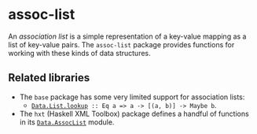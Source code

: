 # assoc-list

An *association list* is a simple representation of a key-value mapping as a list of key-value pairs. The `assoc-list` package provides functions for working with these kinds of data structures.

## Related libraries

* The `base` package has some very limited support for association lists:
  * [`Data.List.lookup`](https://hackage.haskell.org/package/base-4.11.1.0/docs/Data-List.html#v:lookup)` :: Eq a => a -> [(a, b)] -> Maybe b`.
* The `hxt` (Haskell XML Toolbox) package defines a handful of functions in its [`Data.AssocList`](https://hackage.haskell.org/package/hxt-9.3.1.16/docs/Data-AssocList.html) module.
